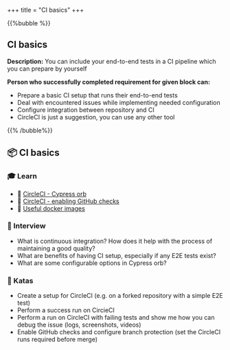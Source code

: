 +++
title = "CI basics"
+++

{{%bubble %}}

## CI basics

**Description:** You can include your end-to-end tests in a CI pipeline which you can prepare by yourself

**Person who successfully completed requirement for given block can:**
- Prepare a basic CI setup that runs their end-to-end tests
- Deal with encountered issues while implementing needed configuration
- Configure integration between repository and CI
- CircleCI is just a suggestion, you can use any other tool

{{% /bubble%}}

## **📦 CI basics**

### **🎓 Learn**
- 📙 [CircleCI - Cypress orb](https://circleci.com/developer/orbs/orb/cypress-io/cypress)
- 📙 [CircleCI - enabling GitHub checks](https://circleci.com/docs/2.0/enable-checks/)
- 📙 [Useful docker images](https://github.com/cypress-io/cypress-docker-images/tree/master/base)

### **🎤 Interview**
 - What is continuous integration? How does it help with the process of maintaining a good quality?
 - What are benefits of having CI setup, especially if any E2E tests exist?
 - What are some configurable options in Cypress orb?

### **📝 Katas**
 - Create a setup for CircleCI (e.g. on a forked repository with a simple E2E test)
 - Perform a success run on CircieCI
 - Perform a run on CircleCI with failing tests and show me how you can debug the issue (logs, screenshots, videos)
 - Enable GitHub checks and configure branch protection (set the CircleCI runs required before merge)
